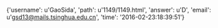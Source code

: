 {'username': u'GaoSida', 'path': u'1149/1149.html', 'answer': u'D', 'email': u'gsd13@mails.tsinghua.edu.cn', 'time': '2016-02-23:18:39:51'}
